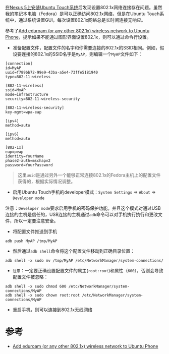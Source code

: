 [在Nexus 5上安装Ubuntu Touch系统](install_ubuntu_touch_in_nexus_5)后发现设置802.1x网络连接存在问题。虽然我的笔记本电脑（Fedora）是可以正确访问802.1x网络，但是在Ubuntu Touch系统中，通过系统设置GUI，每次设置802.1x网络总是长时间连接无响应。

参考了[Add eduroam (or any other 802.1x) wireless network to Ubuntu Phone](https://www.danbishop.org/2015/02/21/add-eduroam-or-any-other-802-1x-wireless-network-to-ubuntu-phone/)，提示如果不能通过图形界面设置802.1x，则可以通过命令行设置。

* 准备配置文件，配置文件的名字和你需要连接的802.1x的SSID相同。例如，假设要连接的802.1x的SSID名字是`MyAP`，则编辑一个`MyAP`文件如下：

```
[connection]
id=MyAP
uuid=f789bb72-99e9-43ba-a5e4-73ffe5181940
type=802-11-wireless

[802-11-wireless]
ssid=MyAP
mode=infrastructure
security=802-11-wireless-security

[802-11-wireless-security]
key-mgmt=wpa-eap

[ipv4]
method=auto

[ipv6]
method=auto

[802-1x]
eap=peap
identity=YourName
phase2-auth=mschapv2
password=YourPassword
```

> 这里`uuid`是通过另外一个能够正常连接802.1x的Fedora主机上的配置文件获得的，根据实际情况调整。

* 启用Ubuntu Touch手机的developer模式：`System Settings` => `About` => `Developer mode`

注意：`Developer mode`要求启用手机的密码保护功能。并且这个模式对通过USB连接的主机是信任的，USB连接的主机通过`adb`命令可以对手机执行执行和更改文件，所以一定要注意安全。

* 将配置文件推送到手机

```
adb push MyAP /tmp/MyAP
```

* 然后通过`adb shell`命令将这个配置文件移动到正确目录位置：

```
adb shell -x sudo mv /tmp/MyAP /etc/NetworkManager/system-connections/
```

* `注意`：一定要正确设置配置文件的属主(`root:root`)和属性（`600`），否则会导致配置文件被忽略：

```
adb shell -x sudo chmod 600 /etc/NetworkManager/system-connections/MyAP
adb shell -x sudo chown root:root /etc/NetworkManager/system-connections/MyAP
```

* 重启手机，则可以连接到802.1x无线网络

# 参考

* [Add eduroam (or any other 802.1x) wireless network to Ubuntu Phone](https://www.danbishop.org/2015/02/21/add-eduroam-or-any-other-802-1x-wireless-network-to-ubuntu-phone/)